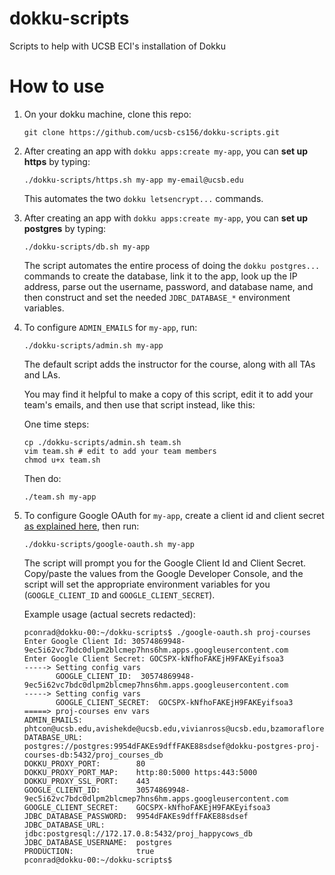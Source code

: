 # dokku-scripts
Scripts to help with UCSB ECI's installation of Dokku

# How to use

1. On your dokku machine, clone this repo:
   ```
   git clone https://github.com/ucsb-cs156/dokku-scripts.git
   ```
2. After creating an app with `dokku apps:create my-app`, you can **set up https** by typing:

   ```
   ./dokku-scripts/https.sh my-app my-email@ucsb.edu
   ```
   
   This automates the two `dokku letsencrypt...` commands.
   
3. After creating an app with `dokku apps:create my-app`, you can **set up postgres** by typing:

   ```
   ./dokku-scripts/db.sh my-app
   ```
   
   The script automates the entire process of doing the `dokku postgres...` commands to create
   the database, link it to the app, look up the IP address, parse out the username, password,
   and database name, and then construct and set the needed `JDBC_DATABASE_*` environment variables.
   
4. To configure `ADMIN_EMAILS` for `my-app`, run:

   ```
   ./dokku-scripts/admin.sh my-app
   ```
   
   The default script adds the instructor for the course, along with all TAs and LAs.
   
   You may find it helpful to make a copy of this script, edit it to add your team's emails,
   and then use that script instead, like this:
   
   One time steps:
   ```
   cp ./dokku-scripts/admin.sh team.sh
   vim team.sh # edit to add your team members
   chmod u+x team.sh
   ```
   
   Then do:
   
   ```
   ./team.sh my-app
   ```
   
5. To configure Google OAuth for `my-app`, create a client id and client secret [as explained here](https://ucsb-cs156.github.io/topics/oauth/oauth_google_setup.html), then run:

   ```
   ./dokku-scripts/google-oauth.sh my-app
   ```
   The script will prompt you for the Google Client Id and Client Secret. Copy/paste the values
   from the Google Developer Console, and the script will set the appropriate environment variables
   for you (`GOOGLE_CLIENT_ID` and `GOOGLE_CLIENT_SECRET`).
   
   Example usage (actual secrets redacted):
   
   ```
   pconrad@dokku-00:~/dokku-scripts$ ./google-oauth.sh proj-courses
   Enter Google Client Id: 30574869948-9ec5i62vc7bdc0dlpm2blcmep7hns6hm.apps.googleusercontent.com
   Enter Google Client Secret: GOCSPX-kNfhoFAKEjH9FAKEyifsoa3
   -----> Setting config vars
          GOOGLE_CLIENT_ID:  30574869948-9ec5i62vc7bdc0dlpm2blcmep7hns6hm.apps.googleusercontent.com
   -----> Setting config vars
          GOOGLE_CLIENT_SECRET:  GOCSPX-kNfhoFAKEjH9FAKEyifsoa3
   =====> proj-courses env vars
   ADMIN_EMAILS:            phtcon@ucsb.edu,avishekde@ucsb.edu,vivianross@ucsb.edu,bzamoraflores@ucsb.edu,andrewpeng@ucsb.edu,rbriggs@ucsb.edu
   DATABASE_URL:            postgres://postgres:9954dFAKEs9dffFAKE88sdsef@dokku-postgres-proj-courses-db:5432/proj_courses_db
   DOKKU_PROXY_PORT:        80
   DOKKU_PROXY_PORT_MAP:    http:80:5000 https:443:5000
   DOKKU_PROXY_SSL_PORT:    443
   GOOGLE_CLIENT_ID:        30574869948-9ec5i62vc7bdc0dlpm2blcmep7hns6hm.apps.googleusercontent.com
   GOOGLE_CLIENT_SECRET:    GOCSPX-kNfhoFAKEjH9FAKEyifsoa3
   JDBC_DATABASE_PASSWORD:  9954dFAKEs9dffFAKE88sdsef
   JDBC_DATABASE_URL:       jdbc:postgresql://172.17.0.8:5432/proj_happycows_db
   JDBC_DATABASE_USERNAME:  postgres
   PRODUCTION:              true
   pconrad@dokku-00:~/dokku-scripts$ 
   ```

